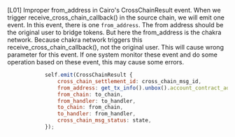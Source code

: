 [L01] Improper from_address in Cairo's CrossChainResult event.
When we trigger receive_cross_chain_callback() in the source chain, we will emit one event. In this event, there is one `from_address`. The from address should be the original user to bridge tokens. But here the from_address is the chakra network. Because chakra network triggers this receive_cross_chain_callback(), not the original user.
This will cause wrong parameter for this event. If one system monitor these event and do some operation based on these event, this may cause some errors.
```javascript
            self.emit(CrossChainResult {
                cross_chain_settlement_id: cross_chain_msg_id,
                from_address: get_tx_info().unbox().account_contract_address,
                from_chain: to_chain,
                from_handler: to_handler,
                to_chain: from_chain,
                to_handler: from_handler,
                cross_chain_msg_status: state,
            });
```
